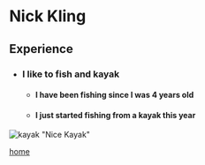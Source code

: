# Nick Kling
## Experience
+ ### I like to fish and kayak  
  + #### I have been fishing since I was 4 years old  
  + #### I just started fishing from a kayak this year  
![kayak](https://i1.wp.com/www.paddlecolumbus.com/wp-content/uploads/2014/09/f67f8f63b10c.jpg?resize=300%2C250) "Nice Kayak"  

[home](index)

